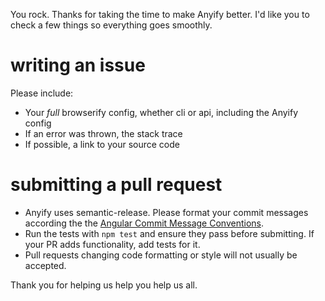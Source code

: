 You rock. Thanks for taking the time to make Anyify better. I'd like you to check a few things so everything goes smoothly.

# writing an issue
 
Please include:
 
  * Your *full* browserify config, whether cli or api, including the Anyify config
  * If an error was thrown, the stack trace
  * If possible, a link to your source code
  
# submitting a pull request
  * Anyify uses semantic-release. Please format your commit messages according the the [Angular Commit Message Conventions](https://docs.google.com/document/d/1QrDFcIiPjSLDn3EL15IJygNPiHORgU1_OOAqWjiDU5Y/edit).
  * Run the tests with `npm test` and ensure they pass before submitting. If your PR adds functionality, add tests for it.
  * Pull requests changing code formatting or style will not usually be accepted.
  
Thank you for helping us help you help us all.
